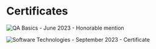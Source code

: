 # Certificates

![QA Basics - June 2023 - Honorable mention](https://github.com/IvanAngelov92/Certificates/assets/32968611/8dfb0896-c613-46cd-a295-5c5b1776f569)

![Software Technologies - September 2023 - Certificate](https://github.com/IvanAngelov92/Certificates/assets/32968611/717c238e-7937-4474-89d6-e8b3f2e3b113)
